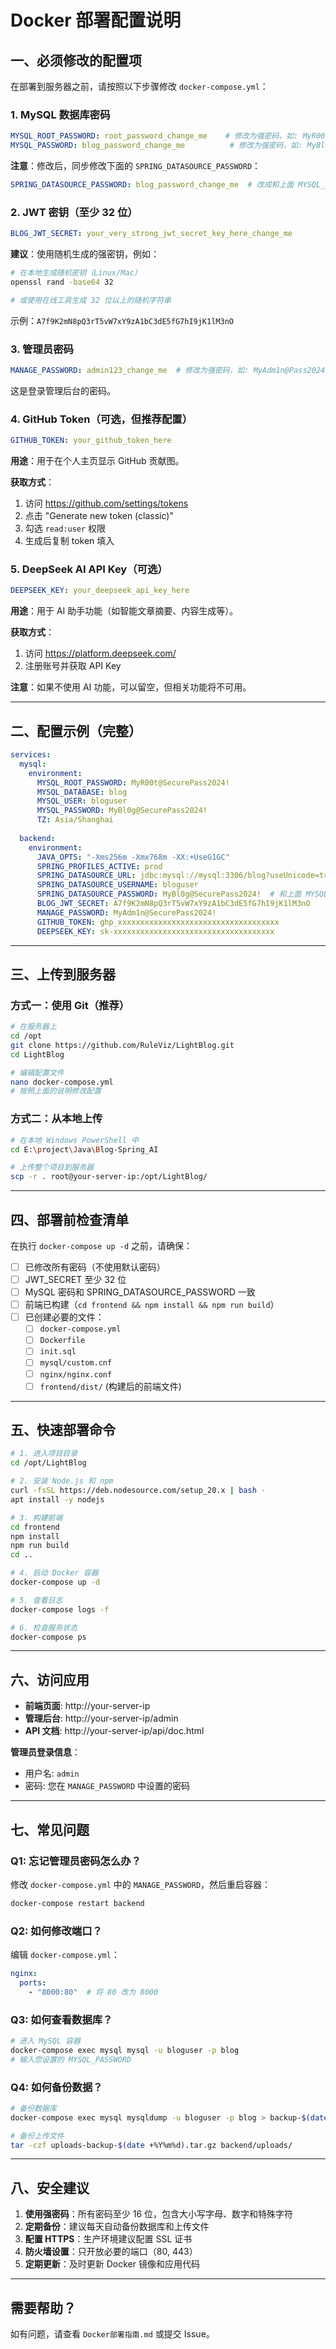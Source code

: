 # Docker 部署配置说明

## 一、必须修改的配置项

在部署到服务器之前，请按照以下步骤修改 `docker-compose.yml`：

### 1. MySQL 数据库密码

```yaml
MYSQL_ROOT_PASSWORD: root_password_change_me    # 修改为强密码，如: MyR00t@Pass2024!
MYSQL_PASSWORD: blog_password_change_me          # 修改为强密码，如: MyBl0g@Pass2024!
```

**注意**：修改后，同步修改下面的 `SPRING_DATASOURCE_PASSWORD`：
```yaml
SPRING_DATASOURCE_PASSWORD: blog_password_change_me  # 改成和上面 MYSQL_PASSWORD 一样的密码
```

### 2. JWT 密钥（至少 32 位）

```yaml
BLOG_JWT_SECRET: your_very_strong_jwt_secret_key_here_change_me
```

**建议**：使用随机生成的强密钥，例如：
```bash
# 在本地生成随机密钥（Linux/Mac）
openssl rand -base64 32

# 或使用在线工具生成 32 位以上的随机字符串
```

示例：`A7f9K2mN8pQ3rT5vW7xY9zA1bC3dE5fG7hI9jK1lM3nO`

### 3. 管理员密码

```yaml
MANAGE_PASSWORD: admin123_change_me  # 修改为强密码，如: MyAdm1n@Pass2024!
```

这是登录管理后台的密码。

### 4. GitHub Token（可选，但推荐配置）

```yaml
GITHUB_TOKEN: your_github_token_here
```

**用途**：用于在个人主页显示 GitHub 贡献图。

**获取方式**：
1. 访问 https://github.com/settings/tokens
2. 点击 "Generate new token (classic)"
3. 勾选 `read:user` 权限
4. 生成后复制 token 填入

### 5. DeepSeek AI API Key（可选）

```yaml
DEEPSEEK_KEY: your_deepseek_api_key_here
```

**用途**：用于 AI 助手功能（如智能文章摘要、内容生成等）。

**获取方式**：
1. 访问 https://platform.deepseek.com/
2. 注册账号并获取 API Key

**注意**：如果不使用 AI 功能，可以留空，但相关功能将不可用。

---

## 二、配置示例（完整）

```yaml
services:
  mysql:
    environment:
      MYSQL_ROOT_PASSWORD: MyR00t@SecurePass2024!
      MYSQL_DATABASE: blog
      MYSQL_USER: bloguser
      MYSQL_PASSWORD: MyBl0g@SecurePass2024!
      TZ: Asia/Shanghai
  
  backend:
    environment:
      JAVA_OPTS: "-Xms256m -Xmx768m -XX:+UseG1GC"
      SPRING_PROFILES_ACTIVE: prod
      SPRING_DATASOURCE_URL: jdbc:mysql://mysql:3306/blog?useUnicode=true&characterEncoding=utf8&useSSL=false&serverTimezone=Asia/Shanghai&allowPublicKeyRetrieval=true
      SPRING_DATASOURCE_USERNAME: bloguser
      SPRING_DATASOURCE_PASSWORD: MyBl0g@SecurePass2024!  # 和上面 MYSQL_PASSWORD 一致
      BLOG_JWT_SECRET: A7f9K2mN8pQ3rT5vW7xY9zA1bC3dE5fG7hI9jK1lM3nO
      MANAGE_PASSWORD: MyAdm1n@SecurePass2024!
      GITHUB_TOKEN: ghp_xxxxxxxxxxxxxxxxxxxxxxxxxxxxxxxxxxxx
      DEEPSEEK_KEY: sk-xxxxxxxxxxxxxxxxxxxxxxxxxxxxxxxxxxxx
```

---

## 三、上传到服务器

### 方式一：使用 Git（推荐）

```bash
# 在服务器上
cd /opt
git clone https://github.com/RuleViz/LightBlog.git
cd LightBlog

# 编辑配置文件
nano docker-compose.yml
# 按照上面的说明修改配置
```

### 方式二：从本地上传

```bash
# 在本地 Windows PowerShell 中
cd E:\project\Java\Blog-Spring_AI

# 上传整个项目到服务器
scp -r . root@your-server-ip:/opt/LightBlog/
```

---

## 四、部署前检查清单

在执行 `docker-compose up -d` 之前，请确保：

- [ ] 已修改所有密码（不使用默认密码）
- [ ] JWT_SECRET 至少 32 位
- [ ] MySQL 密码和 SPRING_DATASOURCE_PASSWORD 一致
- [ ] 前端已构建（`cd frontend && npm install && npm run build`）
- [ ] 已创建必要的文件：
  - [ ] `docker-compose.yml`
  - [ ] `Dockerfile`
  - [ ] `init.sql`
  - [ ] `mysql/custom.cnf`
  - [ ] `nginx/nginx.conf`
  - [ ] `frontend/dist/` (构建后的前端文件)

---

## 五、快速部署命令

```bash
# 1. 进入项目目录
cd /opt/LightBlog

# 2. 安装 Node.js 和 npm
curl -fsSL https://deb.nodesource.com/setup_20.x | bash -
apt install -y nodejs

# 3. 构建前端
cd frontend
npm install
npm run build
cd ..

# 4. 启动 Docker 容器
docker-compose up -d

# 5. 查看日志
docker-compose logs -f

# 6. 检查服务状态
docker-compose ps
```

---

## 六、访问应用

- **前端页面**: http://your-server-ip
- **管理后台**: http://your-server-ip/admin
- **API 文档**: http://your-server-ip/api/doc.html

**管理员登录信息**：
- 用户名: `admin`
- 密码: 您在 `MANAGE_PASSWORD` 中设置的密码

---

## 七、常见问题

### Q1: 忘记管理员密码怎么办？

修改 `docker-compose.yml` 中的 `MANAGE_PASSWORD`，然后重启容器：
```bash
docker-compose restart backend
```

### Q2: 如何修改端口？

编辑 `docker-compose.yml`：
```yaml
nginx:
  ports:
    - "8000:80"  # 将 80 改为 8000
```

### Q3: 如何查看数据库？

```bash
# 进入 MySQL 容器
docker-compose exec mysql mysql -u bloguser -p blog
# 输入您设置的 MYSQL_PASSWORD
```

### Q4: 如何备份数据？

```bash
# 备份数据库
docker-compose exec mysql mysqldump -u bloguser -p blog > backup-$(date +%Y%m%d).sql

# 备份上传文件
tar -czf uploads-backup-$(date +%Y%m%d).tar.gz backend/uploads/
```

---

## 八、安全建议

1. **使用强密码**：所有密码至少 16 位，包含大小写字母、数字和特殊字符
2. **定期备份**：建议每天自动备份数据库和上传文件
3. **配置 HTTPS**：生产环境建议配置 SSL 证书
4. **防火墙设置**：只开放必要的端口（80, 443）
5. **定期更新**：及时更新 Docker 镜像和应用代码

---

## 需要帮助？

如有问题，请查看 `Docker部署指南.md` 或提交 Issue。

